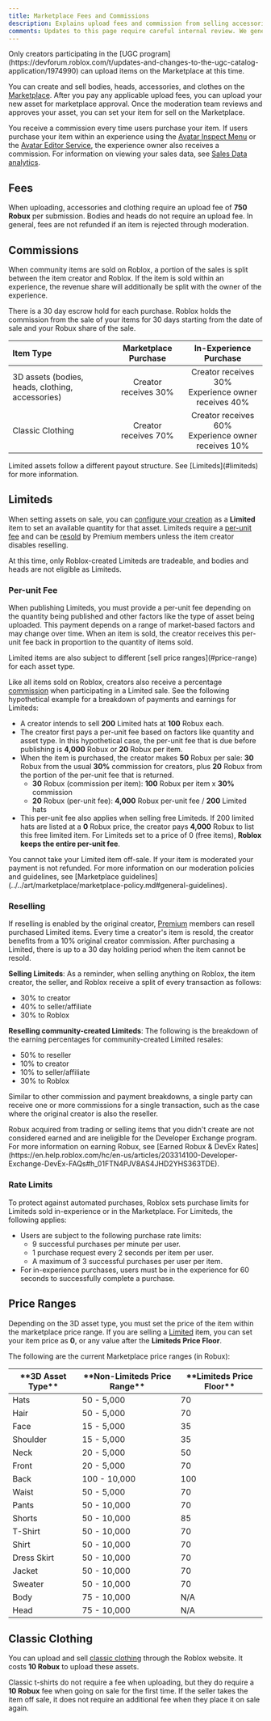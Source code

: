 ```yaml
---
title: Marketplace Fees and Commissions
description: Explains upload fees and commission from selling accessories and clothes on the Marketplace.
comments: Updates to this page require careful internal review. We generally don't accept pull requests on it.
---
```


<Alert severity = 'warning'>
Only creators participating in the [UGC program](https://devforum.roblox.com/t/updates-and-changes-to-the-ugc-catalog-application/1974990) can upload items on the Marketplace at this time.
</Alert>

You can create and sell bodies, heads, accessories, and clothes on the [Marketplace](https://www.roblox.com/catalog). After you pay any applicable upload fees, you can upload your new asset for marketplace approval. Once the moderation team reviews and approves your asset, you can set your item for sell on the Marketplace.

You receive a commission every time users purchase your item. If users purchase your item within an experience using the [Avatar Inspect Menu](../../players/avatar-inspect-menu.md) or the [Avatar Editor Service](../../players/avatar-editor.md), the experience owner also receives a commission. For information on viewing your sales data, see [Sales Data analytics](../../production/analytics/analytics-dashboard.md#sales-data).

## Fees

When uploading, accessories and clothing require an upload fee of **750 Robux** per submission. Bodies and heads do not require an upload fee. In general, fees are not refunded if an item is rejected through moderation.

## Commissions

When community items are sold on Roblox, a portion of the sales is split between the item creator and Roblox. If the item is sold within an experience, the revenue share will additionally be split with the owner of the experience.

There is a 30 day escrow hold for each purchase. Roblox holds the commission from the sale of your items for 30 days starting from the date of sale and your Robux share of the sale.

| Item Type                                        | Marketplace Purchase |                 In-Experience Purchase                  |
| :----------------------------------------------- | :------------------: | :-----------------------------------------------------: |
| 3D assets (bodies, heads, clothing, accessories) | Creator receives 30% | Creator receives 30%<br />Experience owner receives 40% |
| Classic Clothing                                 | Creator receives 70% | Creator receives 60%<br />Experience owner receives 10% |

<Alert severity = 'info'>
Limited assets follow a different payout structure. See [Limiteds](#limiteds) for more information.
</Alert>

## Limiteds

When setting assets on sale, you can [configure your creation](../../art/marketplace/publishing-to-marketplace.md#marketplace-settings) as a **Limited** item to set an available quantity for that asset. Limiteds require a [per-unit fee](#per-unit-fee) and can be [resold](#reselling) by Premium members unless the item creator disables reselling.

At this time, only Roblox-created Limiteds are tradeable, and bodies and heads are not eligible as Limiteds.

### Per-unit Fee

When publishing Limiteds, you must provide a per-unit fee depending on the quantity being published and other factors like the type of asset being uploaded. This payment depends on a range of market-based factors and may change over time. When an item is sold, the creator receives this per-unit fee back in proportion to the quantity of items sold.

<Alert severity ='info'>
Limited items are also subject to different [sell price ranges](#price-range) for each asset type.
</Alert>

Like all items sold on Roblox, creators also receive a percentage [commission](#commissions) when participating in a Limited sale. See the following hypothetical example for a breakdown of payments and earnings for Limiteds:

- A creator intends to sell **200** Limited hats at **100** Robux each.
- The creator first pays a per-unit fee based on factors like quantity and asset type. In this hypothetical case, the per-unit fee that is due before publishing is **4,000** Robux or **20** Robux per item.
- When the item is purchased, the creator makes **50** Robux per sale: **30** Robux from the usual **30%** commission for creators, plus **20** Robux from the portion of the per-unit fee that is returned.
  - **30** Robux (commission per item): **100** Robux per item x **30%** commission
  - **20** Robux (per-unit fee): **4,000** Robux per-unit fee / **200** Limited hats
- This per-unit fee also applies when selling free Limiteds. If 200 limited hats are listed at a **0** Robux price, the creator pays **4,000** Robux to list this free limited item. For Limiteds set to a price of 0 (free items), **Roblox keeps the entire per-unit fee**.

<Alert severity ='warning'>
You cannot take your Limited item off-sale. If your item is moderated your payment is not refunded. For more information on our moderation policies and guidelines, see [Marketplace guidelines](../../art/marketplace/marketplace-policy.md#general-guidelines).
</Alert>

### Reselling

If reselling is enabled by the original creator, [Premium](https://www.roblox.com/premium/membership) members can resell purchased Limited items. Every time a creator's item is resold, the creator benefits from a 10% original creator commission. After purchasing a Limited, there is up to a 30 day holding period when the item cannot be resold.

**Selling Limiteds**: As a reminder, when selling anything on Roblox, the item creator, the seller, and Roblox receive a split of every transaction as follows:

- 30% to creator
- 40% to seller/affiliate
- 30% to Roblox

**Reselling community-created Limiteds**: The following is the breakdown of the earning percentages for community-created Limited resales:

- 50% to reseller
- 10% to creator
- 10% to seller/affiliate
- 30% to Roblox

Similar to other commission and payment breakdowns, a single party can receive one or more commissions for a single transaction, such as the case where the original creator is also the reseller.

<Alert severity = 'warning'>
Robux acquired from trading or selling items that you didn't create are not considered earned and are ineligible for the Developer Exchange program. For more information on earning Robux, see [Earned Robux & DevEx Rates](https://en.help.roblox.com/hc/en-us/articles/203314100-Developer-Exchange-DevEx-FAQs#h_01FTN4PJV8AS4JHD2YHS363TDE).
</Alert>

### Rate Limits

To protect against automated purchases, Roblox sets purchase limits for Limiteds sold in-experience or in the Marketplace. For Limiteds, the following applies:

- Users are subject to the following purchase rate limits:
  - 9 successful purchases per minute per user.
  - 1 purchase request every 2 seconds per item per user.
  - A maximum of 3 successful purchases per user per item.
- For in-experience purchases, users must be in the experience for 60 seconds to successfully complete a purchase.

## Price Ranges

Depending on the 3D asset type, you must set the price of the item within the marketplace price range. If you are selling a [Limited](#limiteds) item, you can set your item price as **0**, or any value after the **Limiteds Price Floor**.

The following are the current Marketplace price ranges (in Robux):

<table>
<thead>
  <tr>
    <th>**3D Asset Type**</th>
    <th>**Non-Limiteds Price Range**</th>
    <th>**Limiteds Price Floor**</th>
  </tr>
</thead>
<tbody>
  <tr>
    <td>Hats</td>
    <td>50 - 5,000</td>
    <td>70</td>
  </tr>
  <tr>
    <td>Hair</td>
    <td>50 - 5,000</td>
    <td>70</td>
  </tr>
  <tr>
    <td>Face</td>
    <td>15 - 5,000 </td>
    <td>35</td>
  </tr>
  <tr>
    <td>Shoulder</td>
    <td>15 - 5,000</td>
    <td>35</td>
  </tr>
  <tr>
    <td>Neck</td>
    <td>20 - 5,000</td>
    <td>50</td>
  </tr>
  <tr>
    <td>Front</td>
    <td>20 - 5,000</td>
    <td>70</td>
  </tr>
  <tr>
    <td>Back</td>
    <td>100 - 10,000</td>
    <td>100</td>
  </tr>
  <tr>
    <td>Waist</td>
    <td>50 - 5,000</td>
    <td>70</td>
  </tr>
  <tr>
    <td>Pants</td>
    <td>50 - 10,000</td>
    <td>70</td>
  </tr>
  <tr>
    <td>Shorts</td>
    <td>50 - 10,000</td>
    <td>85</td>
  </tr>
  <tr>
    <td>T-Shirt</td>
    <td>50 - 10,000</td>
    <td>70</td>
  </tr>
  <tr>
    <td>Shirt</td>
    <td>50 - 10,000</td>
    <td>70</td>
  </tr>
  <tr>
    <td>Dress Skirt</td>
    <td>50 - 10,000</td>
    <td>70</td>
  </tr>
  <tr>
    <td>Jacket</td>
    <td>50 - 10,000</td>
    <td>70</td>
  </tr>
  <tr>
    <td>Sweater</td>
    <td>50 - 10,000</td>
    <td>70</td>
  </tr>
  <tr>
    <td>Body</td>
    <td>75 - 10,000</td>
    <td>N/A</td>
  </tr>
  <tr>
    <td>Head</td>
    <td>75 - 10,000</td>
    <td>N/A</td>
  </tr>
</tbody>
</table>

## Classic Clothing

You can upload and sell [classic clothing](../../art/accessories/classic-clothing.md) through the Roblox website. It costs **10 Robux** to upload these assets.

Classic t-shirts do not require a fee when uploading, but they do require a **10 Robux** fee when going on sale for the first time. If the seller takes the item off sale, it does not require an additional fee when they place it on sale again.
